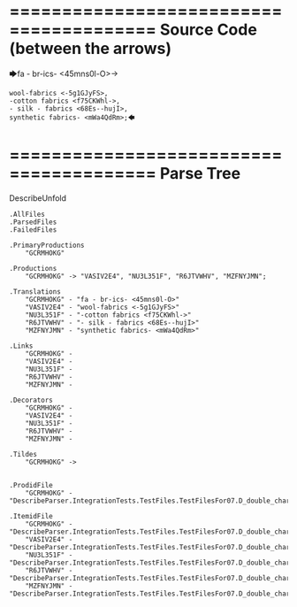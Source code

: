 ========================================
Source Code (between the arrows)
========================================

🡆fa - br-ics- <45mns0l-O>->

    wool-fabrics <-5g1GJyFS>,
    -cotton fabrics <f75CKWhl->,
    - silk - fabrics <68Es--hujI>,
    synthetic fabrics- <mWa4QdRm>;🡄

========================================
Parse Tree
========================================
DescribeUnfold

    .AllFiles
    .ParsedFiles
    .FailedFiles

    .PrimaryProductions
        "GCRMHOKG" 

    .Productions
        "GCRMHOKG" -> "VASIV2E4", "NU3L351F", "R6JTVWHV", "MZFNYJMN";

    .Translations
        "GCRMHOKG" - "fa - br-ics- <45mns0l-O>"
        "VASIV2E4" - "wool-fabrics <-5g1GJyFS>"
        "NU3L351F" - "-cotton fabrics <f75CKWhl->"
        "R6JTVWHV" - "- silk - fabrics <68Es--hujI>"
        "MZFNYJMN" - "synthetic fabrics- <mWa4QdRm>"

    .Links
        "GCRMHOKG" - 
        "VASIV2E4" - 
        "NU3L351F" - 
        "R6JTVWHV" - 
        "MZFNYJMN" - 

    .Decorators
        "GCRMHOKG" - 
        "VASIV2E4" - 
        "NU3L351F" - 
        "R6JTVWHV" - 
        "MZFNYJMN" - 

    .Tildes
        "GCRMHOKG" -> 


    .ProdidFile
        "GCRMHOKG" - "DescribeParser.IntegrationTests.TestFiles.TestFilesFor07.D_double_characters1.ds"

    .ItemidFile
        "GCRMHOKG" - "DescribeParser.IntegrationTests.TestFiles.TestFilesFor07.D_double_characters1.ds"
        "VASIV2E4" - "DescribeParser.IntegrationTests.TestFiles.TestFilesFor07.D_double_characters1.ds"
        "NU3L351F" - "DescribeParser.IntegrationTests.TestFiles.TestFilesFor07.D_double_characters1.ds"
        "R6JTVWHV" - "DescribeParser.IntegrationTests.TestFiles.TestFilesFor07.D_double_characters1.ds"
        "MZFNYJMN" - "DescribeParser.IntegrationTests.TestFiles.TestFilesFor07.D_double_characters1.ds"


